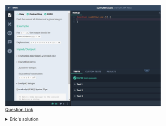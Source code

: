 ![(2019.09.23)sumOfDivisors](images/(2019.09.23)sumOfDivisors.jpg)
[Question Link](https://app.codesignal.com/challenge/jwAXkHKwZ5CCX6HjH)

<details>
<summary>Eric's solution</summary>
<p>

> ```js
>function sumOfDivisors(n) {
>  if (n == 1) return 1;
>  let result = 0;
>  let max = n;
>  for (let i = 1; i < max; i++) {
>    if (n % i == 0) {
>      max = n / i;
>      if (i == max) {
>        result += i;
>      } else {
>        result += i + max;
>      }
>    }
>    if(i>100000) break;
>  }
>  return result;
>}
> ```
</p>
</details>
